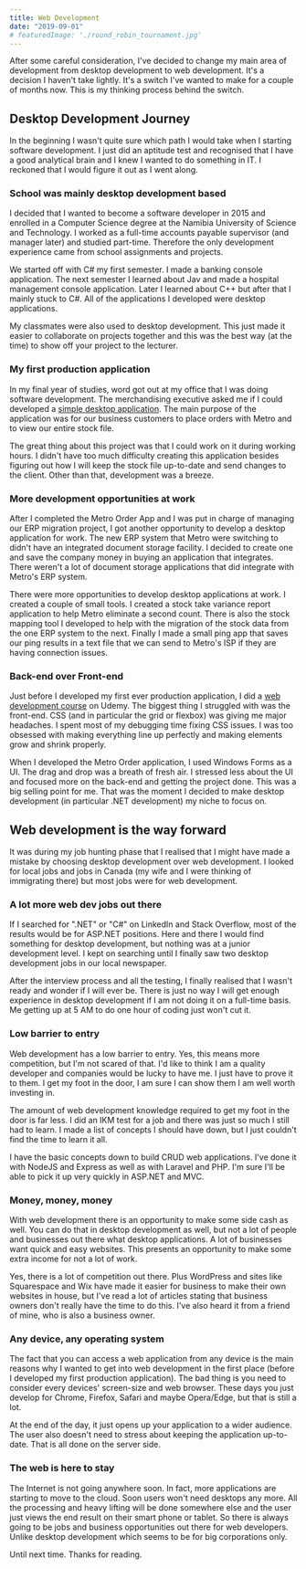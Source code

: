 ```yaml
---
title: Web Development
date: "2019-09-01"
# featuredImage: './round_robin_tournament.jpg'
---
```


After some careful consideration, I've decided to change my main area of development from desktop development to web development. It's a decision I haven't take lightly. It's a switch I've wanted to make for a couple of months now. This is my thinking process behind the switch.

<!-- end -->
## Desktop Development Journey

In the beginning I wasn't quite sure which path I would take when I starting software development. I just did an aptitude test and recognised that I have a good analytical brain and I knew I wanted to do something in IT. I reckoned that I would figure it out as I went along.

### School was mainly desktop development based

I decided that I wanted to become a software developer in 2015 and enrolled in a Computer Science degree at the Namibia University of Science and Technology.  I worked as a full-time accounts payable supervisor (and manager later) and studied part-time. Therefore the only development experience came from school assignments and projects.

We started off with C# my first semester. I made a banking console application. The next semester I learned about Jav and made a hospital management console application. Later I learned about C++ but after that I mainly stuck to C#. All of the applications I developed were desktop applications.

My classmates were also used to desktop development. This just made it easier to collaborate on projects together and this was the best way (at the time) to show off your project to the lecturer.

### My first production application

In my final year of studies, word got out at my office that I was doing software development. The merchandising executive asked me if I could developed a [simple desktop application](https://www.jaderickerts.com/projects/metro-order-app.html). The main purpose of the application was for our business customers to place orders with Metro and to view our entire stock file.

The great thing about this project was that I could work on it during working hours. I didn't have too much difficulty creating this application besides figuring out how I will keep the stock file up-to-date and send changes to the client. Other than that, development was a breeze.

### More development opportunities at work

After I completed the Metro Order App and I was put in charge of managing our ERP migration project, I got another opportunity to develop a desktop application for work. The new ERP system that Metro were switching to didn't have an integrated document storage facility. I decided to create one and save the company money in buying an application that integrates. There weren't a lot of document storage applications that did integrate with Metro's ERP system.

There were more opportunities to develop desktop applications at work. I created a couple of small tools. I created a stock take variance report application to help Metro eliminate a second count. There is also the stock mapping tool I developed to help with the migration of the stock data from the one ERP system to the next. Finally I made a small ping app that saves our ping results in a text file that we can send to Metro's ISP if they are having connection issues.

### Back-end over Front-end

Just before I developed my first ever production application, I did a [web development course](https://www.udemy.com/share/100YK4AEIfeV5RQw==/) on Udemy. The biggest thing I struggled with was the front-end. CSS (and in particular the grid or flexbox) was giving me major headaches. I spent most of my debugging time fixing CSS issues. I was too obsessed with making everything line up perfectly and making elements grow and shrink properly.

When I developed the Metro Order application, I used Windows Forms as a UI. The drag and drop was a breath of fresh air. I stressed less about the UI and focused more on the back-end and getting the project done. This was a big selling point for me. That was the moment I decided to make desktop development (in particular .NET development) my niche to focus on.

## Web development is the way forward

It was during my job hunting phase that I realised that I might have made a mistake by choosing desktop development over web development. I looked for local jobs and jobs in Canada (my wife and I were thinking of immigrating there) but most jobs were for web development.

### A lot more web dev jobs out there

If I searched for ".NET" or "C#" on LinkedIn and Stack Overflow, most of the results would be for ASP.NET positions. Here and there I would find something for desktop development, but nothing was at a junior development level. I kept on searching until I finally saw two desktop development jobs in our local newspaper.

After the interview process and all the testing, I finally realised that I wasn't ready and wonder if I will ever be. There is just no way I will get enough experience in desktop development if I am not doing it on a full-time basis. Me getting up at 5 AM to do one hour of coding just won't cut it.

### Low barrier to entry

Web development has a low barrier to entry. Yes, this means more competition, but I'm not scared of that. I'd like to think I am a quality developer and companies would be lucky to have me. I just have to prove it to them. I get my foot in the door, I am sure I can show them I am well worth investing in.

The amount of web development knowledge required to get my foot in the door is far less. I did an IKM test for a job and there was just so much I still had to learn. I made a list of concepts I should have down, but I just couldn't find the time to learn it all.

I have the basic concepts down to build CRUD web applications. I've done it with NodeJS and Express as well as with Laravel and PHP. I'm sure I'll be able to pick it up very quickly in ASP.NET and MVC.

### Money, money, money

With web development there is an opportunity to make some side cash as well. You can do that in desktop development as well, but not a lot of people and businesses out there what desktop applications. A lot of businesses want quick and easy websites. This presents an opportunity to make some extra income for not a lot of work.

Yes, there is a lot of competition out there. Plus WordPress and sites like Squarespace and Wix have made it easier for business to make their own websites in house, but I've read a lot of articles stating that business owners don't really have the time to do this. I've also heard it from a friend of mine, who is also a business owner.

### Any device, any operating system

The fact that you can access a web application from any device is the main reasons why I wanted to get into web development in the first place (before I developed my first production application). The bad thing is you need to consider every devices' screen-size and web browser. These days you just develop for Chrome, Firefox, Safari and maybe Opera/Edge, but that is still a lot.

At the end of the day, it just opens up your application to a wider audience. The user also doesn't need to stress about keeping the application up-to-date. That is all done on the server side.

### The web is here to stay

The Internet is not going anywhere soon. In fact, more applications are starting to move to the cloud. Soon users won't need desktops any more. All the processing and heavy lifting will be done somewhere else and the user just views the end result on their smart phone or tablet. So there is always going to be jobs and business opportunities out there for web developers. Unlike desktop development which seems to be for big corporations only.


Until next time. Thanks for reading.
